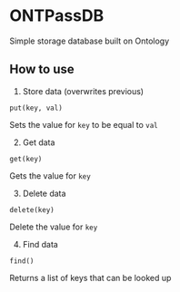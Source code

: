# ONTPassDB
Simple storage database built on Ontology

## How to use
1) Store data (overwrites previous)

```
put(key, val)
```

Sets the value for `key` to be equal to `val`

2) Get data

```
get(key)
```

Gets the value for `key`

3) Delete data

```
delete(key)
```

Delete the value for `key`

4) Find data

```
find()
```

Returns a list of keys that can be looked up
